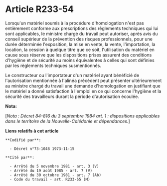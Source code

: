 # Article R233-54

Lorsqu'un matériel soumis à la procédure d'homologation n'est pas entièrement conforme aux prescriptions des règlements
techniques qui lui sont applicables, le ministre chargé du travail peut autoriser, après avis du conseil supérieur de la
prévention des risques professionnels, pour une durée déterminée l'exposition, la mise en vente, la vente, l'importation, la
location, la cession à quelque titre que ce soit, l'utilisation du matériel en cause sous réserve que les dispositions prises
assurent des conditions d'hygiène et de sécurité au moins équivalentes à celles qui sont définies par les règlements
techniques susmentionnés.

Le constructeur ou l'importateur d'un matériel ayant bénéficié de l'autorisation mentionnée à l'alinéa précédent peut
présenter ultérieurement au ministre chargé du travail une demande d'homologation en justifiant que le matériel a donné
satisfaction à l'emploi en ce qui concerne l'hygiène et la sécurité des travailleurs durant la période d'autorisation
écoulée.

**Nota:**

[*Nota : Décret 84-816 du 3 septembre 1984 art. 1 : dispositions applicables dans le territoire de la Nouvelle-Calédonie et
dépendances.*]

**Liens relatifs à cet article**

	**Codifié par**:

	  - Décret n°73-1048 1973-11-15

	**Cité par**:

	  - Arrêté du 5 novembre 1981 - art. 3 (V)
	  - Arrêté du 19 août 1985 - art. 7 (V)
	  - Arrêté du 30 octobre 1981 - art. 7 (Ab)
	  - Code du travail - art. R233-55 (M)
